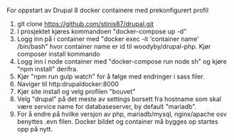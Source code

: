 For oppstart av Drupal 8 docker containere med prekonfigurert profil

1. git clone https://github.com/stinis87/drupal.git
2. I prosjektet kjøres kommandoen "docker-compose up -d"
3. Logg inn på i container med "docker exec -it 'container name' /bin/bash" hvor container name er id til woodyby/drupal-php. Kjør composer install kommando
4. Logg inn i node container med "docker-compose run node sh" og kjøre "npm install" derifra.
5. Kjør "npm run gulp watch" for å følge med endringer i sass filer.
6. Naviger til http:drupaldocker:8000
7. Kjør site install og velg profilen "bouvet"
8. Velg "drupal" på det meste av settings borsett fra hostname som skal være service name for databaseserver, by default "mariadb".
9. For å endre på hvilke versjon av php, mariadb/mysql, nginx/apache osv benyttes .evn filen. Docker bildet og container må bygges op startes opp på nytt.
